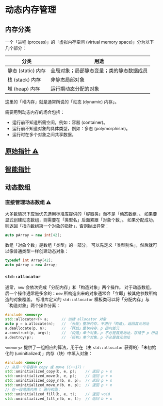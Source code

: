 # 动态内存管理

## 内存分类
一个「进程 (process)」的「虚拟内存空间 (virtual memory space)」分为以下几个部分：

| 分类 | 用途 |
| ---- | ---- |
| 静态 (static) 内存 | 全局对象；局部静态变量；类的静态数据成员 |
| 栈 (stack) 内存 | 非静态局部对象 |
| 堆 (heap) 内存 | 运行期动态分配的对象 |

这里的「堆内存」就是通常所说的「动态 (dynamic) 内存」。

需要用到动态内存的场合包括：
- 运行前不知道所需空间，例如：容器 (container)。
- 运行前不知道对象的具体类型，例如：多态 (polymorphism)。
- 运行时在多个对象之间共享数据。

## [原始指针 ⚠️](./raw_pointers.md#原始指针)

## [智能指针](./smart_pointers.md#智能指针)

## 动态数组

### 直接管理动态数组 ⚠️
大多数情况下应当优先选用标准库提供的「容器类」而不是「动态数组」。
如果要显式创建动态数组，则需要在「类型名」后面紧跟「对象个数」。
如果分配成功，则返回「指向数组第一个对象的指针」，否则抛出异常：

```cpp
auto pArray = new int[42];
```
数组「对象个数」是数组「类型」的一部分。
可以先定义「类型别名」，然后就可以像普通类型一样创建动态对象：
```cpp
typedef int Array[42];
auto pArray = new Array;
```

### `std::allocator`
通常，`new` 会依次完成「分配内存」和「构造对象」两个操作。
对于动态数组，后一个操作通常是多余的：`new` 所构造出来的对象通常会「立即」被其他参数所构造的对象覆盖。
标准库定义的 `std::allocator` 模板类可以将「分配内存」与「构造对象」两个操作分离：
```cpp
#include <memory>
std::allocator<T> a;      // 创建 allocator 对象
auto p = a.allocate(n);   // 「分配」整块内存，不进行「构造」，返回首元地址
a.deallocate(p, n);       // 「释放」整块内存，p 指向首元
a.construct(p, args);     // 「构造」单个对象，p 不必是首元地址，存储于 p 所指向的位置
a.destroy(p);             // 「析构」单个对象，p 不必是首元地址
```

`<memory>` 提供了一组相应的算法，用于在（由 `std::allocator` 获得的）「未初始化的 (uninitialized)」内存（块）中填入对象：
```cpp
#include <memory>
// 从另一个容器中 copy 或 move (C++17)：
std::uninitialized_copy(b, e, p);    // 返回 p + n
std::uninitialized_move(b, e, p);    // 返回 p + n
std::uninitialized_copy_n(b, n, p);  // 返回 p + n
std::uninitialized_move_n(b, n, p);  // 返回 p + n
// 在一段范围内用 t 进行构造：
std::uninitialized_fill(b, e, t);    // 返回 void
std::uninitialized_fill_n(b, n, t);  // 返回 b + n
```

